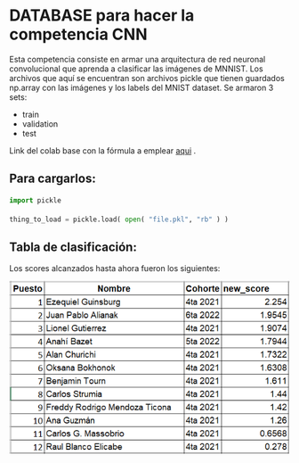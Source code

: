 # DATABASE para hacer la competencia CNN

Esta competencia consiste en armar una arquitectura de red neuronal convolucional que aprenda a clasificar las imágenes de MNNIST.
Los archivos que aquí se encuentran son archivos pickle que tienen guardados np.array con las imágenes y los labels del MNIST dataset.
Se armaron 3 sets:
- train
- validation
- test


Link del colab base con la fórmula a emplear
[aqui](https://colab.research.google.com/drive/1zPpUEha8ds-_t1CkePToJWJHgNPx-Bkx?usp=sharing)
.

## Para cargarlos:

```python
import pickle

thing_to_load = pickle.load( open( "file.pkl", "rb" ) )

```
## Tabla de clasificación:

Los scores alcanzados hasta ahora fueron los siguientes:

![imagen](score_cnn.png)


